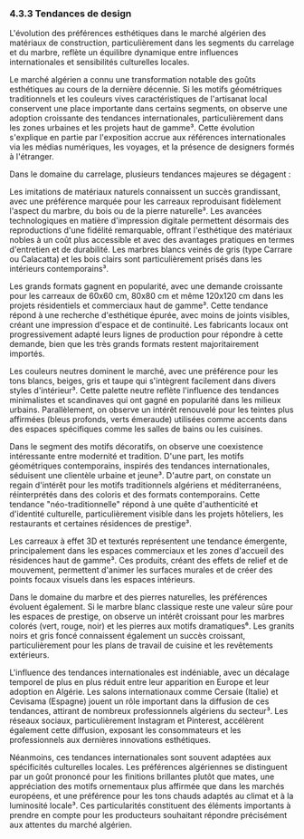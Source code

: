 ### 4.3.3 Tendances de design

L'évolution des préférences esthétiques dans le marché algérien des matériaux de construction, particulièrement dans les segments du carrelage et du marbre, reflète un équilibre dynamique entre influences internationales et sensibilités culturelles locales.

Le marché algérien a connu une transformation notable des goûts esthétiques au cours de la dernière décennie. Si les motifs géométriques traditionnels et les couleurs vives caractéristiques de l'artisanat local conservent une place importante dans certains segments, on observe une adoption croissante des tendances internationales, particulièrement dans les zones urbaines et les projets haut de gamme³. Cette évolution s'explique en partie par l'exposition accrue aux références internationales via les médias numériques, les voyages, et la présence de designers formés à l'étranger.

Dans le domaine du carrelage, plusieurs tendances majeures se dégagent :

Les imitations de matériaux naturels connaissent un succès grandissant, avec une préférence marquée pour les carreaux reproduisant fidèlement l'aspect du marbre, du bois ou de la pierre naturelle³. Les avancées technologiques en matière d'impression digitale permettent désormais des reproductions d'une fidélité remarquable, offrant l'esthétique des matériaux nobles à un coût plus accessible et avec des avantages pratiques en termes d'entretien et de durabilité. Les marbres blancs veinés de gris (type Carrare ou Calacatta) et les bois clairs sont particulièrement prisés dans les intérieurs contemporains³.

Les grands formats gagnent en popularité, avec une demande croissante pour les carreaux de 60x60 cm, 80x80 cm et même 120x120 cm dans les projets résidentiels et commerciaux haut de gamme³. Cette tendance répond à une recherche d'esthétique épurée, avec moins de joints visibles, créant une impression d'espace et de continuité. Les fabricants locaux ont progressivement adapté leurs lignes de production pour répondre à cette demande, bien que les très grands formats restent majoritairement importés.

Les couleurs neutres dominent le marché, avec une préférence pour les tons blancs, beiges, gris et taupe qui s'intègrent facilement dans divers styles d'intérieur³. Cette palette neutre reflète l'influence des tendances minimalistes et scandinaves qui ont gagné en popularité dans les milieux urbains. Parallèlement, on observe un intérêt renouvelé pour les teintes plus affirmées (bleus profonds, verts émeraude) utilisées comme accents dans des espaces spécifiques comme les salles de bains ou les cuisines.

Dans le segment des motifs décoratifs, on observe une coexistence intéressante entre modernité et tradition. D'une part, les motifs géométriques contemporains, inspirés des tendances internationales, séduisent une clientèle urbaine et jeune³. D'autre part, on constate un regain d'intérêt pour les motifs traditionnels algériens et méditerranéens, réinterprétés dans des coloris et des formats contemporains. Cette tendance "néo-traditionnelle" répond à une quête d'authenticité et d'identité culturelle, particulièrement visible dans les projets hôteliers, les restaurants et certaines résidences de prestige³.

Les carreaux à effet 3D et texturés représentent une tendance émergente, principalement dans les espaces commerciaux et les zones d'accueil des résidences haut de gamme³. Ces produits, créant des effets de relief et de mouvement, permettent d'animer les surfaces murales et de créer des points focaux visuels dans les espaces intérieurs.

Dans le domaine du marbre et des pierres naturelles, les préférences évoluent également. Si le marbre blanc classique reste une valeur sûre pour les espaces de prestige, on observe un intérêt croissant pour les marbres colorés (vert, rouge, noir) et les pierres aux motifs dramatiques⁶. Les granits noirs et gris foncé connaissent également un succès croissant, particulièrement pour les plans de travail de cuisine et les revêtements extérieurs.

L'influence des tendances internationales est indéniable, avec un décalage temporel de plus en plus réduit entre leur apparition en Europe et leur adoption en Algérie. Les salons internationaux comme Cersaie (Italie) et Cevisama (Espagne) jouent un rôle important dans la diffusion de ces tendances, attirant de nombreux professionnels algériens du secteur³. Les réseaux sociaux, particulièrement Instagram et Pinterest, accélèrent également cette diffusion, exposant les consommateurs et les professionnels aux dernières innovations esthétiques.

Néanmoins, ces tendances internationales sont souvent adaptées aux spécificités culturelles locales. Les préférences algériennes se distinguent par un goût prononcé pour les finitions brillantes plutôt que mates, une appréciation des motifs ornementaux plus affirmée que dans les marchés européens, et une préférence pour les tons chauds adaptés au climat et à la luminosité locale³. Ces particularités constituent des éléments importants à prendre en compte pour les producteurs souhaitant répondre précisément aux attentes du marché algérien.

